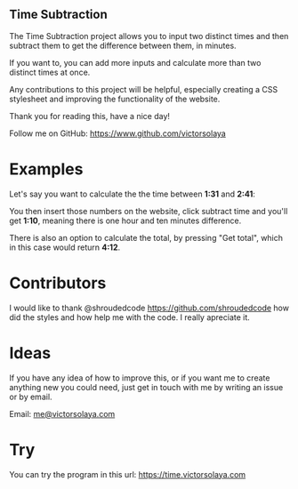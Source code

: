 ## Time Subtraction

The Time Subtraction project allows you to input two distinct times and then subtract them to get the difference between them, in minutes.

If you want to, you can add more inputs and calculate more than two distinct times at once. 

Any contributions to this project will be helpful, especially creating a CSS stylesheet and improving the functionality of the website.

Thank you for reading this, have a nice day!

Follow me on GitHub: https://www.github.com/victorsolaya


# Examples
Let's say you want to calculate the the time between <b>1:31</b> and <b>2:41</b>:

You then insert those numbers on the website, click subtract time and you'll get <b>1:10</b>, 
meaning there is one hour and ten minutes difference. 

There is also an option to calculate the total, by pressing "Get total", which in this case would return <b>4:12</b>.

# Contributors

I would like to thank @shroudedcode https://github.com/shroudedcode how did the styles and how help me with the code. I really apreciate it.

# Ideas

If you have any idea of how to improve this, or if you want me to create anything new you could need, just get in touch with me by writing an issue or by email.

Email: me@victorsolaya.com

# Try

You can try the program in this url: https://time.victorsolaya.com
